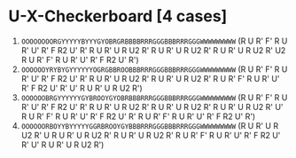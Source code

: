 # U-X-Checkerboard [4 cases]

1. `OOOOOOOORGYYYYYBYYYGYOBRGRBBBBRRRGGGBBBRRRGGGWWWWWWWWW` (R U R' F' R U R' U' R' F R2 U' R' R U R' U R U2 R' R U R' U R U2 R' R U R' U R U2 R' U2 R U R' F' R U R' U' R' F R2 U' R')
1. `OOOOOOYRYBYGYYYYYYOGRGBBROOBBBRRRGGGBBBRRRGGGWWWWWWWWW` (R U R' F' R U R' U' R' F R2 U' R' R U R' U R U2 R' R U R' U R U2 R' R U R' F' R U R' U' R' F R2 U' R' U' R U R' U R U2 R')
1. `OOOOOOBRGYYYYYYGYBROOYGYOBRBBBRRRGGGBBBRRRGGGWWWWWWWWW` (R U R' F' R U R' U' R' F R2 U' R' R U R' U R U2 R' R U R' U R U2 R' R U R' U R U2 R' U' R U R' F' R U R' U' R' F R2 U' R' R U R' F' R U R' U' R' F R2 U' R')
1. `OOOOOORBOYYBYYYYYGGRBROOYGYBBBRRRGGGBBBRRRGGGWWWWWWWWW` (R U R' U R U2 R' U R U R' U R U2 R' R U R' U R U2 R' R U R' F' R U R' U' R' F R2 U' R' U' R U R' U R U2 R')
